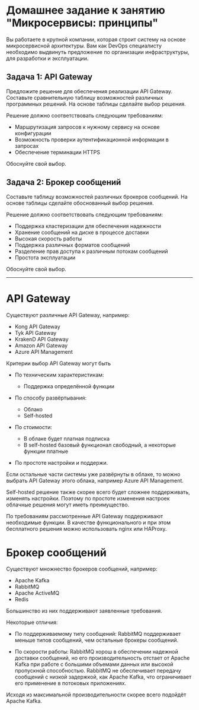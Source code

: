 
# Домашнее задание к занятию "Микросервисы: принципы"

Вы работаете в крупной компании, которая строит систему на основе микросервисной архитектуры.
Вам как DevOps специалисту необходимо выдвинуть предложение по организации инфраструктуры, для разработки и эксплуатации.

## Задача 1: API Gateway 

Предложите решение для обеспечения реализации API Gateway. Составьте сравнительную таблицу возможностей различных программных решений. На основе таблицы сделайте выбор решения.

Решение должно соответствовать следующим требованиям:
- Маршрутизация запросов к нужному сервису на основе конфигурации
- Возможность проверки аутентификационной информации в запросах
- Обеспечение терминации HTTPS

Обоснуйте свой выбор.

## Задача 2: Брокер сообщений

Составьте таблицу возможностей различных брокеров сообщений. На основе таблицы сделайте обоснованный выбор решения.

Решение должно соответствовать следующим требованиям:
- Поддержка кластеризации для обеспечения надежности
- Хранение сообщений на диске в процессе доставки
- Высокая скорость работы
- Поддержка различных форматов сообщений
- Разделение прав доступа к различным потокам сообщений
- Простота эксплуатации

Обоснуйте свой выбор.

---

# API Gateway 

Существуют различные API Gateway, например:

- Kong API Gateway
- Tyk API Gateway
- KrakenD API Gateway
- Amazon API Gateway
- Azure API Management

Критерии выбор API Gateway могут быть

- По техническим характеристикам:

    - Поддержка определённой функции

- По способу развёртывания:

    - Облако
    - Self-hosted

- По стоимости:

    - В облаке будет платная подписка
    - В self-hosted базовый функционал свободный, а некоторые функции платные

- По простоте настройки и поддержи.


Если остальные части системы уже развёрнуты в облаке, то можно выбрать  API Gateway этого облака, например Azure API Management.

Self-hosted решение также скорее всего будет сложнее поддерживать, изменять настройки. Поэтому по простоте изменения настроек облачные решения могут иметь преимущество.

По требованиям рассмотренные API Gateway поддерживают необходимые функции.
В качестве функционального и при этом бесплатного решения можно использовать nginx или HAProxy.




# Брокер сообщений

Существуют множнество брокеров сообщений, например: 

- Apache Kafka
- RabbitMQ
- Apache ActiveMQ
- Redis

Большинство из них поддерживают заявленные требования.

Некоторые отличия: 

- По поддерживаемому типу сообщений: RabbitMQ поддерживает меньше типов сообщений, чем остальные брокеры сообщений.

- По скорости работы: RabbitMQ хорош в обеспечении надежной доставки сообщений, но его производительность отстает от Apache Kafka при работе с большими объемами данных или высокой пропускной способностью. RabbitMQ не обеспечивает передачу сообщений с низкой задержкой, как Apache Kafka, что ограничивает его применение в потоковых приложениях.

Исходя из максимальной производительности  скорее всего подойдёт Apache Kafka.






